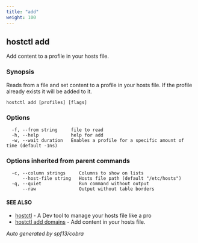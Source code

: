 ```yaml
---
title: "add"
weight: 100
---
```


## hostctl add

Add content to a profile in your hosts file.

### Synopsis


Reads from a file and set content to a profile in your hosts file.
If the profile already exists it will be added to it.

```
hostctl add [profiles] [flags]
```

### Options

```
  -f, --from string     file to read
  -h, --help            help for add
  -w, --wait duration   Enables a profile for a specific amount of time (default -1ns)
```

### Options inherited from parent commands

```
  -c, --column strings     Columns to show on lists
      --host-file string   Hosts file path (default "/etc/hosts")
  -q, --quiet              Run command without output
      --raw                Output without table borders
```

#### SEE ALSO

* [hostctl](/docs/cli-usage/hostctl)	 - A Dev tool to manage your hosts file like a pro
* [hostctl add domains](/docs/cli-usage/add_domains)	 - Add content in your hosts file.

*Auto generated by spf13/cobra*
